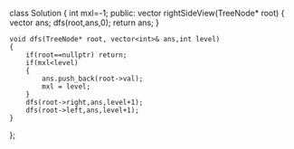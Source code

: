 class Solution {
    int mxl=-1;
public:
    vector<int> rightSideView(TreeNode* root) {
        vector<int> ans;
        dfs(root,ans,0);
        return ans;
    }
    
    void dfs(TreeNode* root, vector<int>& ans,int level)
    {
        if(root==nullptr) return;
        if(mxl<level)
        {
            ans.push_back(root->val);
            mxl = level;
        }
        dfs(root->right,ans,level+1);
        dfs(root->left,ans,level+1);
    }
};
